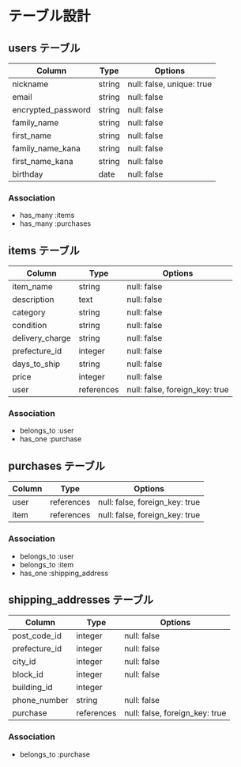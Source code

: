 # テーブル設計

## users テーブル

| Column             | Type   | Options                   |
| ------------------ | ------ | ------------------------- |
| nickname           | string | null: false, unique: true |
| email              | string | null: false               |
| encrypted_password | string | null: false               |
| family_name        | string | null: false               |
| first_name         | string | null: false               |
| family_name_kana   | string | null: false               |
| first_name_kana    | string | null: false               |
| birthday           | date   | null: false               |

### Association

- has_many :items
- has_many :purchases

## items テーブル

| Column          | Type       | Options                        |
| --------------- | ---------- | ------------------------------ |
| item_name       | string     | null: false                    |
| description     | text       | null: false                    |
| category        | string     | null: false                    |
| condition       | string     | null: false                    |
| delivery_charge | string     | null: false                    |
| prefecture_id   | integer    | null: false                    |
| days_to_ship    | string     | null: false                    |
| price           | integer    | null: false                    |
| user            | references | null: false, foreign_key: true |

### Association

- belongs_to :user
- has_one :purchase

## purchases テーブル

| Column | Type       | Options                        |
| ------ | ---------- | ------------------------------ |
| user   | references | null: false, foreign_key: true |
| item   | references | null: false, foreign_key: true |

### Association

- belongs_to :user
- belongs_to :item
- has_one :shipping_address

## shipping_addresses テーブル

| Column        | Type       | Options                        |
| ------------- | ---------- | ------------------------------ |
| post_code_id  | integer    | null: false                    |
| prefecture_id | integer    | null: false                    |
| city_id       | integer    | null: false                    |
| block_id      | integer    | null: false                    |
| building_id   | integer    |                                |
| phone_number  | string     | null: false                    |
| purchase      | references | null: false, foreign_key: true |

### Association

- belongs_to :purchase